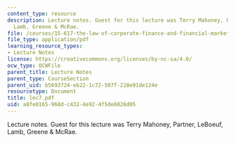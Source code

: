 ```yaml
---
content_type: resource
description: Lecture notes. Guest for this lecture was Terry Mahoney, Partner, LeBoeuf,
  Lamb, Greene & McRae.
file: /courses/15-617-the-law-of-corporate-finance-and-financial-markets-spring-2004/a8fe0165968dc4324e924f5de6026d05_lec7.pdf
file_type: application/pdf
learning_resource_types:
- Lecture Notes
license: https://creativecommons.org/licenses/by-nc-sa/4.0/
ocw_type: OCWFile
parent_title: Lecture Notes
parent_type: CourseSection
parent_uid: b5693724-eb22-1c72-507f-228e91de124e
resourcetype: Document
title: lec7.pdf
uid: a8fe0165-968d-c432-4e92-4f5de6026d05
---
```

Lecture notes. Guest for this lecture was Terry Mahoney, Partner, LeBoeuf, Lamb, Greene & McRae.